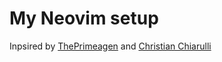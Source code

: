 # My Neovim setup

Inpsired by [ThePrimeagen](https://github.com/ThePrimeagen) and [Christian Chiarulli](https://github.com/ChristianChiarulli)
